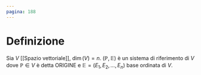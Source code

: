 ```yaml
---
pagina: 188
---
```

# Definizione
Sia $V$ [[Spazio vettoriale]], $\dim(V) = n$.
$(\mathbb{P},\mathbb{E})$ è un sistema di riferimento di $V$ dove $\mathbb{P}\in V$ è detta ORIGINE e $\mathbb{E} = (E_1,E_2,\ldots,E_n)$ base ordinata di $V$. 
